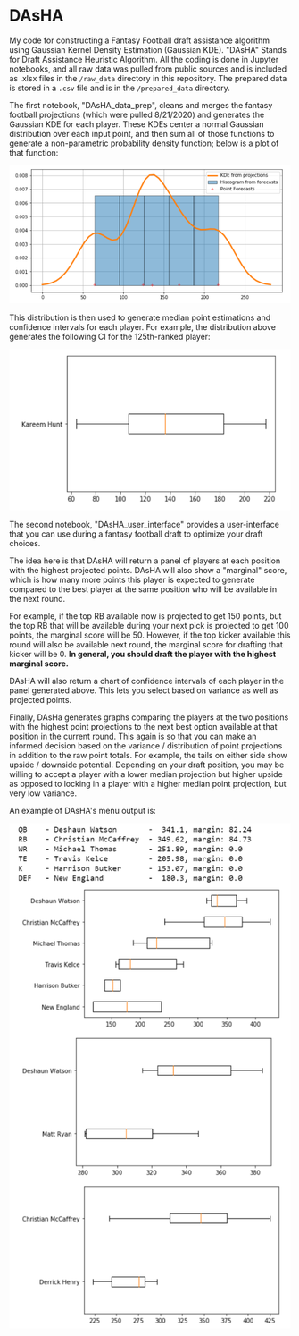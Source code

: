 # DAsHA

My code for constructing a Fantasy Football draft assistance algorithm using Gaussian Kernel Density Estimation (Gaussian KDE). "DAsHA" Stands for Draft Assistance Heuristic Algorithm. All the coding is done in Jupyter notebooks, and all raw data was pulled from public sources and is included as .xlsx files in the `/raw_data` directory in this repository.  The prepared data is stored in a `.csv` file and is in the `/prepared_data` directory.

The first notebook, "DAsHA_data_prep", cleans and merges the fantasy football projections (which were pulled 8/21/2020) and generates the Gaussian KDE for each player. These KDEs center a normal Gaussian distribution over each input point, and then sum all of those functions to generate a non-parametric probability density function; below is a plot of that function:

![KDE Demo](https://github.com/dmarticus/DASHA/blob/master/media/KDE_demo.PNG)

This distribution is then used to generate median point estimations and confidence intervals for each player. For example, the distribution above generates the following CI for the 125th-ranked player:

![CI Demo](https://github.com/dmarticus/DASHA/blob/master/media/CI_demo.PNG)

The second notebook, "DAsHA_user_interface" provides a user-interface that you can use during a fantasy football draft to optimize your draft choices.

The idea here is that DAsHA will return a panel of players at each position with the highest projected points. DAsHA will also show a "marginal" score, which is how many more points this player is expected to generate compared to the best player at the same position who will be available in the next round. 

For example, if the top RB available now is projected to get 150 points, but the top RB that will be available during your next pick is projected to get 100 points, the marginal score will be 50. However, if the top kicker available this round will also be available next round, the marginal score for drafting that kicker will be 0. **In general, you should draft the player with the highest marginal score.** 

DAsHA will also return a chart of confidence intervals of each player in the panel generated above. This lets you select based on variance as well as projected points.

Finally, DAsHa generates graphs comparing the players at the two positions with the highest point projections to the next best option available at that position in the current round. This again is so that you can make an informed decision based on the variance / distribution of point projections in addition to the raw point totals. For example, the tails on either side show upside / downside potential. Depending on your draft position, you may be willing to accept a player with a lower median projection but higher upside as opposed to locking in a player with a higher median point projection, but very low variance.

An example of DAsHA's menu output is:

![UI Demo](https://github.com/dmarticus/DASHA/blob/master/media/UI_demo.PNG)
